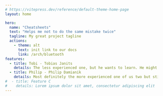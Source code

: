 ```yaml
---
# https://vitepress.dev/reference/default-theme-home-page
layout: home

hero:
  name: "Cheatsheets"
  text: "Helps me not to do the same mistake twice"
  tagline: My great project tagline
  actions:
    - theme: alt
      text: init link to our docs
      link: /arch/bluetooth
features:
  - title: Tobi - Tobias Janits
    details: The less experienced one, but he wants to learn. He might not always have paid attention in school but got the spirit to become a good developer and expand his knowledge in verious topics.
  - title: Philip - Philip Damianik
    details: Most definitely the more experienced one of us two but still has a lot to learn. He is the unpaid lector and assistend for his teammate and started studying software-development a year ealier than Tobi.
#  - title: Feature C
#    details: Lorem ipsum dolor sit amet, consectetur adipiscing elit
---
```


